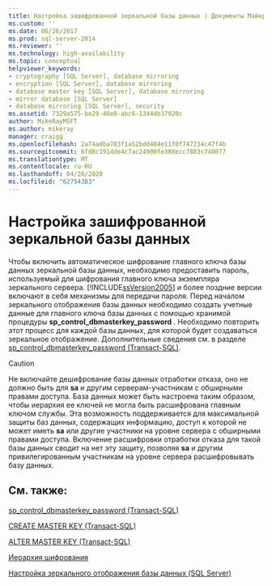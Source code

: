 ```yaml
---
title: Настройка зашифрованной зеркальной базы данных | Документы Майкрософт
ms.custom: ''
ms.date: 06/26/2017
ms.prod: sql-server-2014
ms.reviewer: ''
ms.technology: high-availability
ms.topic: conceptual
helpviewer_keywords:
- cryptography [SQL Server], database mirroring
- encryption [SQL Server], database mirroring
- database master key [SQL Server], database mirroring
- mirror database [SQL Server]
- database mirroring [SQL Server], security
ms.assetid: 7329a575-be29-46e0-abc6-1344db37920c
author: MikeRayMSFT
ms.author: mikeray
manager: craigg
ms.openlocfilehash: 2a74adba783f1a52bdd404e11f0f747234c47f4b
ms.sourcegitcommit: 6fd8c1914de4c7ac24900fe388ecc7883c740077
ms.translationtype: MT
ms.contentlocale: ru-RU
ms.lasthandoff: 04/26/2020
ms.locfileid: "62754383"
---
```

# <a name="set-up-an-encrypted-mirror-database"></a>Настройка зашифрованной зеркальной базы данных

Чтобы включить автоматическое шифрование главного ключа базы данных зеркальной базы данных, необходимо предоставить пароль, используемый для шифрования главного ключа экземпляра зеркального сервера. [!INCLUDE[ssVersion2005](../../includes/ssversion2005-md.md)] и более поздние версии включают в себя механизмы для передачи пароля. Перед началом зеркального отображения базы данных необходимо создать учетные данные для главного ключа базы данных с помощью хранимой процедуры **sp_control_dbmasterkey_password** . Необходимо повторить этот процесс для каждой базы данных, для которой будет создаваться зеркальное отображение. Дополнительные сведения см. в разделе [sp_control_dbmasterkey_password (Transact-SQL)](/sql/relational-databases/system-stored-procedures/sp-control-dbmasterkey-password-transact-sql).
  
> [!CAUTION]  
>  Не включайте дешифрование базы данных отработки отказа, оно не должно быть для **sa** и другим серверам-участникам с обширными правами доступа. База данных может быть настроена таким образом, чтобы иерархия ее ключей не могла быть расшифрована главным ключом службы. Эта возможность поддерживается для максимальной защиты баз данных, содержащих информацию, доступ к которой не может иметь **sa** или другие участники на уровне сервера с обширными правами доступа. Включение расшифровки отработки отказа для такой базы данных сводит на нет эту защиту, позволяя **sa** и другим привилегированным участникам на уровне сервера расшифровывать базу данных.  


<!-- Note: We cannot append '?view=sql-server-2016' to these, even tho in theory we might want to. -->

## <a name="see-also"></a>См. также:

[sp_control_dbmasterkey_password (Transact-SQL)](/sql/relational-databases/system-stored-procedures/sp-control-dbmasterkey-password-transact-sql)

[CREATE MASTER KEY (Transact-SQL)](/sql/t-sql/statements/create-master-key-transact-sql)

[ALTER MASTER KEY (Transact-SQL)](/sql/t-sql/statements/alter-master-key-transact-sql)

[Иерархия шифрования](../../relational-databases/security/encryption/encryption-hierarchy.md)

[Настройка зеркального отображения базы данных (SQL Server)](database-mirroring-sql-server.md)

